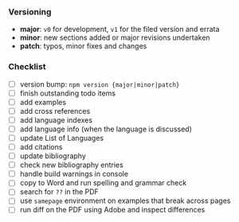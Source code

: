 ### Versioning
- **major**: `v0` for development, `v1` for the filed version and errata
- **minor**: new sections added or major revisions undertaken
- **patch**: typos, minor fixes and changes

### Checklist
- [ ] version bump: `npm version {major|minor|patch}`
- [ ] finish outstanding todo items
- [ ] add examples
- [ ] add cross references
- [ ] add language indexes
- [ ] add language info (when the language is discussed)
- [ ] update List of Languages
- [ ] add citations
- [ ] update bibliography
- [ ] check new bibliography entries
- [ ] handle build warnings in console
- [ ] copy to Word and run spelling and grammar check
- [ ] search for `??` in the PDF
- [ ] use `samepage` environment on examples that break across pages
- [ ] run diff on the PDF using Adobe and inspect differences
